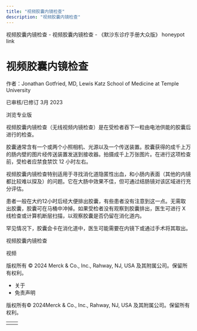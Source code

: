 ```yaml
---
title: "视频胶囊内镜检查"
description: "视频胶囊内镜检查"
---
```


﻿视频胶囊内镜检查 \- 视频胶囊内镜检查 \- 《默沙东诊疗手册大众版》 honeypot link

# 视频胶囊内镜检查

作者：Jonathan Gotfried, MD, Lewis Katz School of Medicine at Temple University

已审核/已修订 3月 2023

浏览专业版

视频胶囊内镜检查（无线视频内镜检查）是在受检者吞下一粒由电池供能的胶囊后进行的检查。

胶囊通常含有一个或两个小照相机、光源以及一个传送装置。胶囊获得的成千上万的肠内壁的图片经传送装置发送到接收器。拍摄成千上万张图片。在进行这项检查前，受检者应禁食禁饮 12 小时左右。

视频胶囊内镜检查特别适用于寻找消化道隐匿性出血，和小肠内表面（其他的内镜都比较难以探及）的问题。它在大肠中效果不佳，但可通过结肠镜对该区域进行充分评估。

患者一般在大约12小时后经大便排出胶囊，有些患者没有注意到这一点。无需取出胶囊，胶囊可在马桶中冲掉。如果受检者没有观察到胶囊排出，医生可进行 X 线检查或计算机断层扫描，以观察胶囊是否仍留在消化道内。

罕见情况下，胶囊会卡在消化道中，医生可能需要在内镜下或通过手术将其取出。

视频胶囊内镜检查



视频



版权所有 © 2024
Merck & Co., Inc., Rahway, NJ, USA 及其附属公司。保留所有权利。

- 关于
- 免责声明

版权所有© 2024Merck & Co., Inc., Rahway, NJ, USA 及其附属公司。保留所有权利。

|     |     |
| --- | --- |
|  |  |